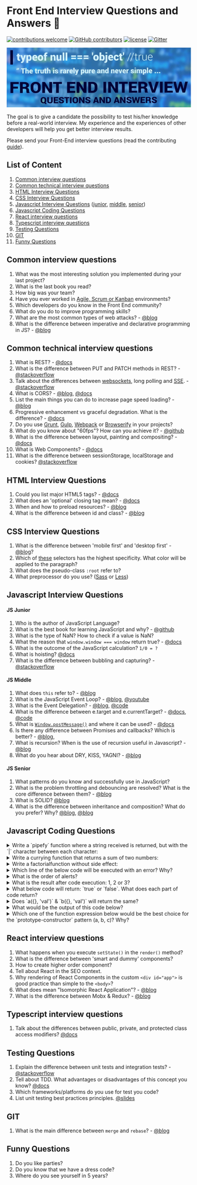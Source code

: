 # Front End Interview Questions and Answers :dolphin:

[![contributions welcome](https://img.shields.io/badge/contributions-welcome-brightgreen.svg?style=flat)](https://github.com/wwwebman/front-end-interview-questions/blob/master/CONTRIBUTING.md)
[![GitHub contributors](https://img.shields.io/github/contributors/wwwebman/front-end-interview-questions.svg)](https://github.com/wwwebman/front-end-interview-questions/blob/master/CONTRIBUTING.md)
[![license](https://img.shields.io/github/license/mashape/apistatus.svg)]()
[![Gitter](https://img.shields.io/gitter/room/tj/git-extras.svg)](https://gitter.im/front-end-interview-questions-answers/Lobby)

![front end interview questions answers](banner.jpg)

The goal is to give a candidate the possibility to test his/her knowledge before a real-world interview.
My experience and the experiences of other developers will help you get better interview results.

Please send your Front-End interview questions (read the contributing [guide]('./CONTRIBUTING.md')).

## List of Content

1. [Common interview questions](#common-interview-questions)
1. [Common technical interview questions](#common-technical-interview-questions)
1. [HTML Interview Questions](#html-interview-questions)
1. [CSS Interview Questions](#css-interview-questions)
1. [Javascript Interview Questions](#javascript-interview-questions) ([junior](#js-junior), [middle](#js-middle), [senior](#js-senior))
1. [Javascript Coding Questions](#javascript-coding-questions)
1. [React interview questions](#react-interview-questions)
1. [Typescript interview questions](#typescript-interview-questions)
1. [Testing Questions](#testing-questions)
1. [GIT](#git)
1. [Funny Questions](#funny-questions)

## Common interview questions

1. What was the most interesting solution you implemented during your last project?
1. What is the last book you read?
1. How big was your team?
1. Have you ever worked in [Agile, Scrum or Kanban](https://www.smartsheet.com/agile-vs-scrum-vs-waterfall-vs-kanban) environments?
1. Which developers do you know in the Front End community?
1. What do you do to improve programming skills?
1. What are the most common types of web attacks? - [@blog](https://blog.sucuri.net/2014/11/most-common-attacks-affecting-todays-websites.html)
1. What is the difference between imperative and declarative programming in JS? - [@blog](https://www.redotheweb.com/2015/09/18/declarative-imperative-js.html)

## Common technical interview questions

1. What is REST? - [@docs](https://restcookbook.com/)
1. What is the difference between PUT and PATCH methods in REST? - [@stackoverflow](https://stackoverflow.com/questions/21660791/what-is-the-main-difference-between-patch-and-put-request)
1. Talk about the differences between [websockets](https://developer.mozilla.org/en-US/docs/Web/API/WebSocket), long polling and [SSE](https://developer.mozilla.org/en-US/docs/Web/API/Server-sent_events/Using_server-sent_events). - [@stackoverflow](https://stackoverflow.com/questions/11077857/what-are-long-polling-websockets-server-sent-events-sse-and-comet)
1. What is CORS? - [@blog](https://www.maxcdn.com/one/visual-glossary/cors/), [@docs](https://developer.mozilla.org/en-US/docs/Web/HTTP/Access_control_CORS)
1. List the main things you can do to increase page speed loading? - [@blog](https://www.@blog/blog/speed-up-your-website/)
1. Progressive enhancement vs graceful degradation. What is the difference? - [@docs](https://www.w3.org/wiki/Graceful_degradation_versus_progressive_enhancement)
1. Do you use [Grunt](https://gruntjs.com/), [Gulp](https://gulpjs.com/), [Webpack](https://webpack.js.org/) or [Browserify](https://browserify.org/) in your projects?
1. What do you know about "60fps"? How can you achieve it? - [@github](https://github.com/vasanthk/browser-rendering-optimization)
1. What is the difference between layout, painting and compositing? - [@docs](https://developers.google.com/web/fundamentals/performance/rendering/?hl=en)
1. What is Web Components? - [@docs](https://developer.mozilla.org/en-US/docs/Web/Web_Components)
1. What is the difference between sessionStorage, localStorage and cookies? [@stackoverflow](https://stackoverflow.com/a/19869560/5513804)

## HTML Interview Questions

1. Could you list major HTML5 tags? - [@docs](https://developer.mozilla.org/en-US/docs/Web/HTML/Element)
1. What does an 'optional' closing tag mean? - [@docs](https://www.w3.org/TR/REC-html40/index/elements.html)
1. When and how to preload resources? - [@blog](https://medium.com/reloading/preload-prefetch-and-priorities-in-chrome-776165961bbf)
1. What is the difference between id and class? - [@blog](https://css-tricks.com/the-difference-between-id-and-class/)

## CSS Interview Questions

1. What is the difference between 'mobile first' and 'desktop first' - [@blog](https://codemyviews.com/blog/mobilefirst)?
1. Which of [these](https://jsfiddle.net/thisman/9o8s2bdk/) selectors has the highest specificity. What color will be applied to the paragraph?
1. What does the pseudo-class `:root` refer to?
1. What preprocessor do you use? ([Sass](https://sass-lang.com/) or [Less](https://lesscss.org/))

## Javascript Interview Questions

#### JS Junior

1. Who is the author of JavaScript Language?
1. What is the best book for learning JavaScript and why? - [@github](https://github.com/wwwebman/js-books-backpack)
1. What is the type of NaN? How to check if a value is NaN?
1. What the reason that `window.window === window` return true? - [@docs](https://developer.mozilla.org/pl/docs/Web/API/Window/window)
1. What is the outcome of the JavaScript calculation? `1/0 = ?`
1. What is hoisting? [@docs](https://developer.mozilla.org/en-US/docs/Glossary/Hoisting)
1. What is the difference between bubbling and capturing? - [@stackoverflow](https://stackoverflow.com/a/4616720/5513804)

#### JS Middle

1. What does `this` refer to? - [@blog](https://javascriptissexy.com/understand-javascripts-this-with-clarity-and-master-it/)
1. What is the JavaScript Event Loop? - [@blog](https://altitudelabs.com/blog/what-is-the-javascript-event-loop/), [@youtube](https://www.youtube.com/watch?v=8aGhZQkoFbQ&t=1244s)
1. What is the Event Delegation? - [@blog](https://davidwalsh.name/event-delegate), [@code](https://jsfiddle.net/thisman/h2eqfsx6/)
1. What is the difference between e.target and e.currentTarget? - [@docs](https://developer.mozilla.org/en-US/docs/Web/API/Event/currentTarget), [@code](https://jsfiddle.net/thisman/gkdeocd6/)
1. What is [`Window.postMessage()`](https://davidwalsh.name/window-postmessage) and where it can be used? - [@docs](https://developer.mozilla.org/en-US/docs/Web/API/Window/postMessage)
1. Is there any difference between Promises and callbacks? Which is better? - [@blog](http://callbackhell.com/),
1. What is recursion? When is the use of recursion useful in Javascript? - [@blog](https://medium.com/@dis_is_patrick/practical-uses-for-recursive-javascript-b8f142552f8b)
1. What do you hear about DRY, KISS, YAGNI? - [@blog](https://thefullstack.xyz/dry-yagni-kiss-tdd-soc-bdfu)

#### JS Senior

1. What patterns do you know and successfully use in JavaScript?
1. What is the problem throttling and debouncing are resolved? What is the core difference between them? - [@blog](https://medium.com/@_jh3y/throttling-and-debouncing-in-javascript-b01cad5c8edf)
1. What is SOLID? [@blog](<https://en.wikipedia.org/wiki/SOLID_(object-oriented_design)>)
1. What is the difference between inheritance and composition? What do you prefer? Why? [@blog](https://hackernoon.com/javascript-functional-composition-for-every-day-use-22421ef65a10), [@blog](https://medium.com/front-end-hacking/classless-javascript-composition-over-inheritance-6b27c35893b1)

## Javascript Coding Questions

<details>
<summary>Write a `pipefy` function where a string received is returned, but with the `|` character between each character:</summary>

```js
pipefy();
```

[@code](https://jsfiddle.net/thisman/6ynaf3ot/)

</details>
<details>
<summary>Write a currying function that returns a sum of two numbers:</summary>

```js
sum(1)(2);
```

[currying function](https://medium.com/@adambene/currying-in-javascript-es6-540d2ad09400),

</details>
<details>
<summary>Write a factorialfunction without side effect:</summary>
	
```js
// Code below must return `true`.
alert(factorial(3) === 6 && factorial(0) === 1);
```

[factorial](https://www.mathsisfun.com/numbers/factorial.html),
[side effect](https://stackoverflow.com/a/8129277/5513804),
[@code](https://jsfiddle.net/thisman/8v0h5oLq/)

</details>

<details>
<summary>Which line of the below code will be executed with an error? Why?</summary>
	
```js
10 .toString();
(10).toString();
10..toString();
```
</details>
<details>
<summary>What is the order of alerts?</summary>

```js
setTimeout(function () {
  alert('gorilla');
  setTimeout(function () {
    alert('classical inheritance');
  }, 0);
  alert('drumroll');
}, 0);

alert('banana');
```

</details>
<details>
<summary>What is the result after code execution: 1, 2 or 3?</summary>

```js
var x = 1;
var foo = {
  x: 2,
  bar: function () {
    x = 3;
    return this.x;
  },
};
var run = foo.bar;

alert(run());
```

</details>
<details>
<summary>What below code will return: `true` or `false`. What does each part of code return?</summary>
	
```js
new String('a') instanceof String && 'b' instanceof String;
```
</details>
<details>
<summary>Does `a({}, 'val')` & `b({}, 'val')` will return the same?</summary>

```js
var a = function (obj, val) {
  obj.val = {
    a: 1,
    b: 2,
  };

  return obj;
};

var b = function (obj, val) {
  return (obj.val = {
    a: 1,
    b: 2,
  });
};
```

</details>
<details>
<summary>What would be the output of this code below?</summary>

```js
(function () {
  console.log(a, b);
  var a = 1;
  const b = 2;
})();
```

</details>
<details>
<summary>Which one of the function expression below would be the best choice for the `prototype-constructor` pattern (a, b, c)? Why?</summary>

```js
function Man(name) {
  this.name = name;
}
// a
Man.prototype.getName = function () {
  return this.name;
};
// b
Man.prototype.getName = function getName() {
  return this.name;
};
// c
Man.prototype.getName = () => {
  return this.name;
};
```

</details>

## React interview questions

1. What happens when you execute `setState()` in the `render()` method?
1. What is the difference between 'smart and dummy' components?
1. How to create higher order component?
1. Tell about React in the SEO context.
1. Why rendering of React Components in the custom `<div id="app">` is good practice than simple to the `<body>`?
1. What does mean "Isomorphic React Application"? - [@blog](https://www.smashingmagazine.com/2015/04/react-to-the-future-with-isomorphic-apps/)
1. What is the difference between Mobx & Redux? - [@blog](https://www.robinwieruch.de/redux-mobx-confusion/)

## Typescript interview questions

1. Talk about the differences between public, private, and protected class access modifiers? [@docs](https://www.typescriptlang.org/docs/handbook/classes.html#public-private-and-protected-modifiers)

## Testing Questions

1. Explain the difference between unit tests and integration tests? - [@stackoverflow](https://stackoverflow.com/a/5357837/5513804)
1. Tell about TDD. What advantages or disadvantages of this concept you know? [@docs](https://en.wikipedia.org/wiki/Test-driven_development)
1. Which frameworks/platforms do you use for test you code?
1. List unit testing best practices principles. [@slides](https://www.slideshare.net/homespothq/unit-testing-concepts-and-best-practices)

## GIT

1. What is the main difference between `merge` and `rebase`? - [@blog](https://www.atlassian.com/git/tutorials/merging-vs-rebasing)

## Funny Questions

1. Do you like parties?
1. Do you know that we have a dress code?
1. Where do you see yourself in 5 years?
